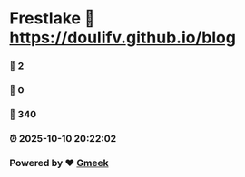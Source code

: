 # Frestlake :link: https://doulifv.github.io/blog 
### :page_facing_up: [2](https://doulifv.github.io/blog/tag.html) 
### :speech_balloon: 0 
### :hibiscus: 340 
### :alarm_clock: 2025-10-10 20:22:02 
### Powered by :heart: [Gmeek](https://github.com/Meekdai/Gmeek)
